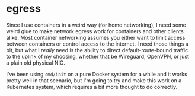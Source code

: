 egress
======

Since I use containers in a weird way (for home networking), I need some weird
glue to make network egress work for containers and other clients alike. Most
container networking assumes you either want to limit access between containers
or control access to the internet. I need those things a bit, but what I
*really* need is the ability to direct default-route-bound traffic to the uplink
of my choosing, whether that be Wireguard, OpenVPN, or just a plain old physical
NIC.

I've been using `cmd/init` on a pure Docker system for a while and it works
pretty well in that scenario, but I'm going to try and make this work on a
Kubernetes system, which requires a bit more thought to do correctly.
